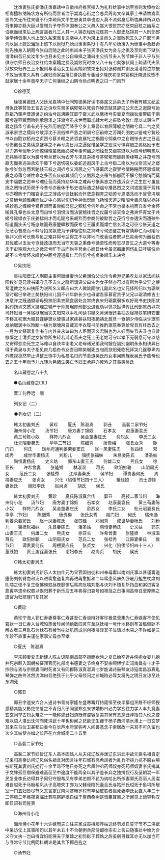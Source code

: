 <!-- { "loadSidebar": true } -->
　　沈朿妻张氏妾潘氏朿嘉靖中自徽州府推官擢入为礼科给事中始至京则发愤欲讼相嵩擅权纳贿状方有所待而言者泄于嵩嵩心衔之会总兵周尚文卒其家上书请恤嵩素恶尚文无所往来寝不行朿疏尚文平生忠勇其卒也边人莫不流弟身后靳恤典非所以劝将来抑亦繇大臣以爱憎为予夺苶体国奉公之义疏入嵩大恨世宗亦怒朿庭杖之幽系之诏狱而继朿后上疏言嵩者凡三人其一人锦衣经历沈炼其一人御史赵锦其一人刑部郎徐学诗皆淛人也上既久系朿嵩复恶浙中人不为朿上言而久之嵩败死又久之户部司务何以尚上疏讼海瑞上怒下以尚狱乃始出朿朿系狱十有八年矣始朿入为给事中急趋命则先独身入朝而令张自后随之此时朿尚未子张买潘氏女为妾与之俱及至则朿下狱张谓潘曰吾已矣汝年少也且未见主公自审择之潘曰主公抗节夫人苦节婢子非人乎与张俱守京师日夜治女红给朿槖饘之费及嵩败死时朿父八十有七矣张伏阙上疏请代夫系狱放朿归养三上不报则与潘治女工给槖饘如故朿出狱对张称谢并谢及潘潘惊泣扶掖不敢当也朿久系有心疾归而家益落□身执爨令潘当夕隆庆初复朿官稍迁南通政皆不就家居十余年竟卒无子亡何潘继之山阴令徐贞明表之曰一门风节 

　　○徐德英 

　　徐德英莆田人父廷龙嘉靖中仕同知德英好读书善属文适俞氏子所著有建文纪孟母仇氏等赞及五言古近诗坎车禀多病郁郁以死尝作悼志赋其辞曰公天氏之遐瓞兮迨烈祖乃肇声昔遭世之纷浊兮民沸腾其靡宁奋义武以鹰扬兮实奠夏而攘狄爰带砺于南服兮遂燕翼而贻则承惠泽之汪濊兮虽永世而靡忒肆大考之振坠兮敦仁厚以式榖泊严君之扬华兮盖有光于先烈历伯昆而降予兮岁上章吾以育顾薄躯之陋微兮具二气之灵淑承家世之儒风兮敢浮沈于流俗捧严慈之明训兮窃前修之芳躅列图史以鉴戒兮覧经书以自勖钦栢舟之贞烈兮慕关睢之贤哲哀晨牝之祸国兮悯桑中之自贼怅去古之日远兮伤徽音之莫续念盛年之不再兮虞日月之逼促惟圣学之宏深兮惧寡陋之弗格励予志以力追兮恒昕夕而惊惕理虽微而必究兮事何幽之罔烛吾又缀实璐以为佩兮纫明玑以充祎集桂荃以为裳兮索兰茞以为衣芳与泽其杂揉兮芬郁郁而馡馡羡棣萼之并茂兮同厥志而弗违进承欢于膝下兮退切磋以委蛇追遐风于上古兮指二南以为仪奈流光之蹉跎兮岁忽忽而若驰倏玉枝之凋折兮又鸿鴈之分飞感离居之寂寥兮情睠睠而怀思慨赋质之凉薄兮嗟性命之多否疾疢轸其频仍兮又酷烈之交罹气郁郁而不解兮愁悄悄而莫支中腷臆之苦辛兮魂征营而莫持悲华年之难再兮怅素志之终违泝女子之生世兮虽显扬之罔恃试历观于今昔兮亦垂休于彤史或际遇之赫熅兮播昌烈之文词或振藻于芳袆兮亦增辉于门楣哀余生之薄祜兮徒抚躬而怀悲念鞠育之劬劳兮恩浩荡而不訾曾涓埃之莫酬兮顾惟疾而忧之中心感以忉忉兮神怅怳而飞扬惟天道之昭昭兮善恶降以祸祥嗟轸患之缠绵兮紧百艰而备尝抑吾愆之积稔兮何年命之不常也循本初而自省兮余怀晣其孔章也长太息而自悼兮泪恨浪而沾裳稽往哲之仪履兮谅天命之弗爽怀宵堂于共姬兮赋绿衣于庄姜韫何才而屯阨兮采胡烈而参商何彼懿哲之茂行兮亦遘灾而遭殃牛蹈道而疢夭兮跖恣睢而寿康瞾肆秽而获考兮王履贞而燔亡信玄理之可征兮怅天道之茫茫心瞀惑而不释兮招灵氛使为予详循往轨之冥昧兮何迩鉴之有常孰非仁而可蹈兮孰非义而可长熊与鱼之难井得兮兰得芷不以非地而改香往者既以巳矣余何为而独伤其忧戚以玉汝兮岂徒迍邅而无当守天衷之秉彝兮循至性而毋忘尽吾生之大道兮等寿夭于彭殇观大化之微茫兮旷千古而尚羊苟余心而日休兮虽沉痗庸何伤乱曰吁嗟性命胡不长兮增怀永叹怆中肠兮遵道履仁吾何伤兮抱贞委顺乐未决兮 

　　○吴扶阳 

　　吴扶阳晋江人刑部主事何琚继妻也父希渊伯父长乐令希澄兄弟孝友以家法闻扶阳数岁见兄读书辄守几不去久之晓所谓语父曰生为女子然亦可以有所为乎父异之使希澄教之名曰扶阳为说所名义即应曰大人微旨固欲儿副此名也父兄择所归以为琚继室时琚巳举进士矣扶阳曰儿固不计年龄长少也毋谓吾家慕宦贵乎父兄以琚清修吉士决意许之既通盟琚母殁扶阳素衣蔬食居处变常终丧来归琚羸弱多疾好观书史扶阳敛躬约饬诵文质义摄理之辅严于师友琚郎刑部公退辄劝以慎决挞详传比刑部属员以次司犴狱当一月宿狱琚当次夫阳常以手札问读书疑义月满琚还衾枕衣屦简帙笔研安置不移其初琚大服其谨静琚以使事过家疾甚扶阳夜跪祷北辰旦一食朝夕侍临决许琚剪发纳琚褎中以殓断一缣为琚魂帛自藏其半衣履书册推酌琚意奉尊给卑具有纤悉去之一月为文祭琚复作书与内外亲永诀曰为人臣而灭义君贼也为人妇而失节夫丑也自昔慷慨之士清贞之女皆舍所生轻若鸿毛吾夫之死上无老姑可守以孝下无弱息可守以慈又安得恋恋死生之际难以自诀幸谢老父老母诸兄弟我何嫂侄隔别幽明永永相诀异日得于黄泉与夫子相见庶几栢舟令女吾目瞑矣琚死五旬而扶阳死临死拜哭几筵尊卑内外瞻视凛然举止详整王慎中为私易名曰约节善道吴氏烈女事闻赐旌表吴氏予族母也去之五十年而予儿九转为邑诸生笑亡予妇王承静亦死殉之其事类吴氏 

　　名山藏卷之八十九 

　　●名山藏卷之□□ 

　　晋江何乔远　譔 

　　列女记（二） 

　　◆列女记（二） 

　　韩太初妻刘氏 
　　黄珍 
　　夏氏　陈淑真 
　　郭丑 
　　高裴二家节妇 
　　海州侍小花 
　　汤节妇 
　　唐方妻丁锦奴 
　　石孝女 
　　赵康妻袁氏 
　　黄三苟陈小奴 
　　祥符六烈女 
　　吴金童妻庄氏 
　　俞烈女 
　　李氏二女 
　　杜元昭妻费氏 
　　华亭二节妇 
　　陈细秀 
　　唐贵梅 
　　张氏女秀 
　　陡门妇 
　　何氏 
　　瑞州府通判姜荣妾窦氏 
　　赵一凤妻陈氏 
　　张四桂 
　　邓闺秀 
　　成世华妻杨氏 
　　刘粉儿 
　　镇抚张福妹 
　　朱昱妾陈氏 
　　潘圣姑 
　　陶恒妻杨氏 
　　史义姑 
　　郭东山妻王氏 
　　何雄二女 
　　熊氏女 
　　徐亚长 
　　许希曾妻 
　　张隆娇 
　　林淑温 
　　蒋氏 
　　欧阳妙聪 
　　山阴周氏女 
　　范氏二女 
　　张桂秀 
　　江厚妻秦氏 
　　侯节妇 
　　谭贵妻何氏 
　　周楞妻应氏 
　　张贞女 
　　兴化（陷倭节妇四十三人） 
　　董线娘 
　　贡士游铨妻张氏 
　　谢妇李氏 
　　赵尚贞 
　　胡氏 
　　侯氏 

　　韩太初妻刘氏　　黄珍　　夏氏陈淑真合传　　郭丑　　高裴二家节妇　　海州侍小花　　汤节妇　　唐方妻丁锦奴　　石孝女　　赵康妻袁氏　　黄三苟妻陈小奴　　祥符六烈女　　吴金童妻庄氏　　俞烈女　　李氏二女　　杜元昭妻费氏　　华亭（节妇）　　陈细秀　　唐贵梅　　张氏女秀　　陡门妇　　何氏　　瑞州通判姜荣妾窦氏　　赵一凤妻陈氏　　张四桂　　邓闺秀　　成世华妻杨氏　　刘粉儿　　镇抚张福妹　　朱昱妾陈氏　　潘圣姑　　陶恒妻杨氏　　史义姑　　郭东山妻王氏　　何雄二女　　熊氏女　　徐亚长　　许希曾妻　　张隆娇　　林淑温　　蒋氏　　欧阳妙聪　　山阴周氏女　　范氏二女　　张桂秀　　江原妻秦氏　　侯节妇　　谭贵妻何氏　　周楞妻应氏　　张贞女　　兴化（陷倭节妇四十三人）　　董线娘　　贡士游铨妻张氏　　谢妇李氏　　赵尚贞　　胡氏　　侯氏 

　　○韩太初妻刘氏 

　　韩太初妻刘氏新乐人太初仕元为显官国初徙和州奉母寗以南刘氏事以甚谨寗道堕伤刘刺臂血和汤以进寗愈道复病再进再愈抵和二年寗患风痹久卧暑月蛆生枕席刘耴啮之便不复生驱拂蝇蚊昼夜靡懈后寗病危啮刘指与诀刘不悟复斩指血和粥进寗复愈寗卒遗命权厝以俟归葬于新乐后五年弗得归哀号如袒括之日事闻高帝召至厚赐之遣官为归殡旌门复其家 

　　○黄珍 

　　黄珍宁海人郭仁寿妻尊事仁寿甚至仁寿谈辩好客珍极意营集为仁寿娱客不使见窘状一日仁寿入台城殁旅舍珍闻恸绝数四灵车至庭抚棺一号什地移刻布苫柩侧卧不解衣者三月耴石为枕石有棱当枕处肌肉成创创夜浸淫其子泣请以木易之不许如是三年珍不直事夫谨在家事父母亦至孝 

　　○夏氏　陈淑真 

　　李宗颐妻夏氏新建人陈友谅陷南昌部卒扼而欲污之夏氏绐卒近井傍抱女婴儿抱井死宗颐入国朝被征拜官历礼部尚书感妻之节终身不娶宗颐博学宏词南昌有十才子宗颐与焉与宗颐妻同时死者又有同郡陈淑真淑真七岁能诵诗鼓琴友谅寇南昌淑真耴琴弹之曲终泫然流涕曰吾绝弦于此乎父母怪问之曰城陷必辱女将先之明日友谅至赴东湖死 

　　○郭丑 

　　郭丑字道安六合人通诗书善持家隆冬盛寒篝灯持箴恒至夜半纂组烹餁不经师授悉精其能父彬绝怜爱之不肻归凡子同里郑玄来求婚彬曰必力学玄往力学人丰九竟妻玄玄间举古烈女难之一一能称述丑妇道既修姿容复美其舅有恶念丑弹指曰人伦之变难以语人潜出沈河而死洪武十年也彬闻之悲欲无生瘗于杨子西河清水潭上一日玄梦其来车马仪卫甚都曰妾今在长芦水府掌钩考人间善恶念子索居故一来耳不可久留也次夕其姑梦亦如之长芦在六合城南二十五里 

　　○高裴二家节妇 

　　高裴二家节妇皆辽东人高本固姑人从夫戍辽故亦居辽东洪武中故元臣名祖自定辽来归高帝访问辽风俗名祖具对因言往年石城有高希凤者为乱兵所掠力抗不服右腕被断死其妻刘氏掳行十余里骂不绝日亦死之希凤仲弟药师奴亦死药师奴妻李氏携其子文殊孤侄僧保避难高丽至中途度不能两全以其子差长弃之独携侄行及圣朝混一军民复业李氏访得其子同归守服希凤有季弟伯颜不花为纳哈出所杀妻郭氏高丽人居混滩自缢死于马枥希凤从子高塔失丁亦为父雠诬陷死妻金氏与姑邢氏缢死于鱼坞所居室一门五妇皆尽节义又言定辽南河寨翰罗村有卒裴皮铁者瘟死妻李氏女直人年二十二停柩二年昼夜哀临比葬陈祭辞柩自缢于屋西桑树是皆臣耳目之所闻见上动容称叹即日诏有司旌表 

　　○海州侍小花 

　　海州侍小花年十六许嫁而夫亡往夫家成丧持服养姑送终剪发自誓守节不二洪武中采访仗上其事所司以其年未五十不合朝例兵部侍郎徐宗实上言曰随事处中始为合义守文执一岂曰得宜妇能哭夫于筮嫁之初剪髟于葬姑之后虽剜目截耳亦无以加岂可与寻常守节比例同科朝论是其言下郡邑旌之 

　　○汤节妇 

